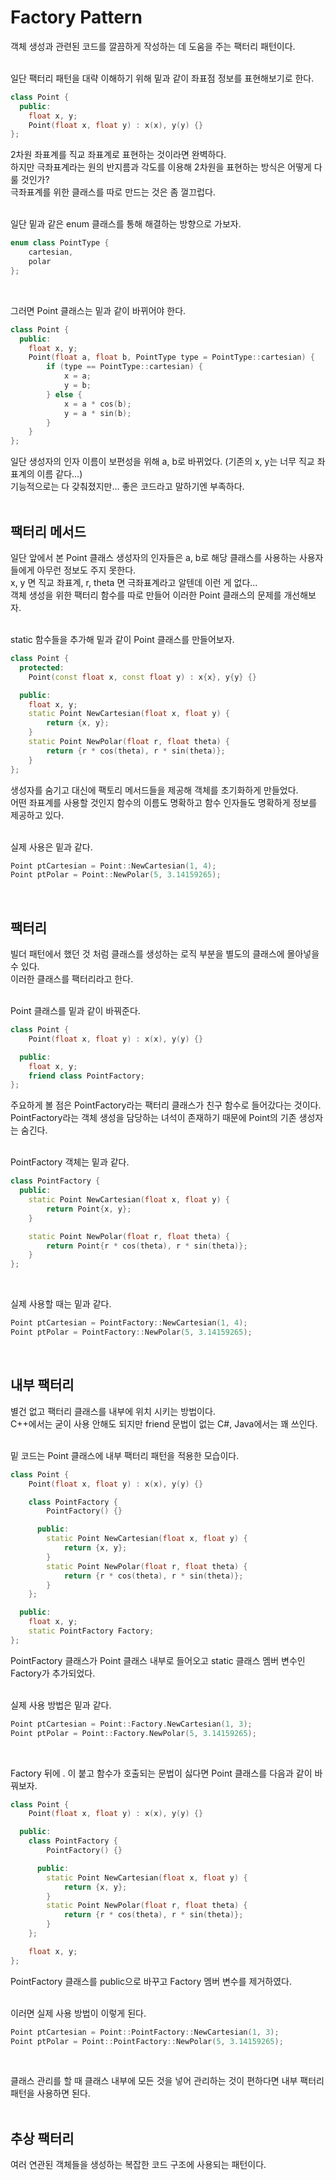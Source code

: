 # Factory Pattern  

객체 생성과 관련된 코드를 깔끔하게 작성하는 데 도움을 주는 팩터리 패턴이다.  
&nbsp;  

일단 팩터리 패턴을 대략 이해하기 위해 밑과 같이 좌표점 정보를 표현해보기로 한다.  
```c++
class Point {
  public:
    float x, y;
    Point(float x, float y) : x(x), y(y) {}
};
```
2차원 좌표계를 직교 좌표계로 표현하는 것이라면 완벽하다.  
하지만 극좌표계라는 원의 반지름과 각도를 이용해 2차원을 표현하는 방식은 어떻게 다룰 것인가?  
극좌표계를 위한 클래스를 따로 만드는 것은 좀 껄끄럽다.  
&nbsp;  

일단 밑과 같은 enum 클래스를 통해 해결하는 방향으로 가보자.  
```c++
enum class PointType {
    cartesian,
    polar
};
```
&nbsp;  

그러면 Point 클래스는 밑과 같이 바뀌어야 한다.  
```c++
class Point {
  public:
    float x, y;
    Point(float a, float b, PointType type = PointType::cartesian) {
        if (type == PointType::cartesian) {
            x = a;
            y = b;
        } else {
            x = a * cos(b);
            y = a * sin(b);
        }
    }
};
```
일단 생성자의 인자 이름이 보편성을 위해 a, b로 바뀌었다. (기존의 x, y는 너무 직교 좌표계의 이름 같다...)  
기능적으로는 다 갖춰졌지만... 좋은 코드라고 말하기엔 부족하다.  
&nbsp;  

## 팩터리 메서드  

일단 앞에서 본 Point 클래스 생성자의 인자들은 a, b로 해당 클래스를 사용하는 사용자들에게 아무런 정보도 주지 못한다.  
x, y 면 직교 좌표계, r, theta 면 극좌표계라고 알텐데 이런 게 없다...  
객체 생성을 위한 팩터리 함수를 따로 만들어 이러한 Point 클래스의 문제를 개선해보자.  
&nbsp;  

static 함수들을 추가해 밑과 같이 Point 클래스를 만들어보자.  
```c++
class Point {
  protected:
    Point(const float x, const float y) : x{x}, y{y} {}

  public:
    float x, y;
    static Point NewCartesian(float x, float y) {
        return {x, y};
    }
    static Point NewPolar(float r, float theta) {
        return {r * cos(theta), r * sin(theta)};
    }
};
```
생성자를 숨기고 대신에 팩토리 메서드들을 제공해 객체를 초기화하게 만들었다.  
어떤 좌표계를 사용할 것인지 함수의 이름도 명확하고 함수 인자들도 명확하게 정보를 제공하고 있다.  
&nbsp;  

실제 사용은 밑과 같다.  
```c++
Point ptCartesian = Point::NewCartesian(1, 4);
Point ptPolar = Point::NewPolar(5, 3.14159265);
```
&nbsp;  

## 팩터리  

빌더 패턴에서 했던 것 처럼 클래스를 생성하는 로직 부분을 별도의 클래스에 몰아넣을 수 있다.  
이러한 클래스를 팩터리라고 한다.  
&nbsp;  

Point 클래스를 밑과 같이 바꿔준다.  
```c++
class Point {
    Point(float x, float y) : x(x), y(y) {}

  public:
    float x, y;
    friend class PointFactory;
};
```
주요하게 볼 점은 PointFactory라는 팩터리 클래스가 친구 함수로 들어갔다는 것이다.  
PointFactory라는 객체 생성을 담당하는 녀석이 존재하기 때문에 Point의 기존 생성자는 숨긴다.  
&nbsp;  

PointFactory 객체는 밑과 같다.  
```c++
class PointFactory {
  public:
    static Point NewCartesian(float x, float y) {
        return Point{x, y};
    }

    static Point NewPolar(float r, float theta) {
        return Point{r * cos(theta), r * sin(theta)};
    }
};
```
&nbsp;  

실제 사용할 때는 밑과 같다.
```c++
Point ptCartesian = PointFactory::NewCartesian(1, 4);
Point ptPolar = PointFactory::NewPolar(5, 3.14159265);
```
&nbsp;  

## 내부 팩터리  

별건 없고 팩터리 클래스를 내부에 위치 시키는 방법이다.  
C++에서는 굳이 사용 안해도 되지만 friend 문법이 없는 C#, Java에서는 꽤 쓰인다.  
&nbsp;  

밑 코드는 Point 클래스에 내부 팩터리 패턴을 적용한 모습이다.  
```c++
class Point {
    Point(float x, float y) : x(x), y(y) {}

    class PointFactory {
        PointFactory() {}

      public:
        static Point NewCartesian(float x, float y) {
            return {x, y};
        }
        static Point NewPolar(float r, float theta) {
            return {r * cos(theta), r * sin(theta)};
        }
    };

  public:
    float x, y;
    static PointFactory Factory;
};
```
PointFactory 클래스가 Point 클래스 내부로 들어오고 static 클래스 멤버 변수인 Factory가 추가되었다.  
&nbsp;  

실제 사용 방법은 밑과 같다.  
```c++
Point ptCartesian = Point::Factory.NewCartesian(1, 3);
Point ptPolar = Point::Factory.NewPolar(5, 3.14159265);
```
&nbsp;  

Factory 뒤에 . 이 붙고 함수가 호출되는 문법이 싫다면 Point 클래스를 다음과 같이 바꿔보자.  
```c++
class Point {
    Point(float x, float y) : x(x), y(y) {}

  public:
    class PointFactory {
        PointFactory() {}

      public:
        static Point NewCartesian(float x, float y) {
            return {x, y};
        }
        static Point NewPolar(float r, float theta) {
            return {r * cos(theta), r * sin(theta)};
        }
    };

    float x, y;
};
```
PointFactory 클래스를 public으로 바꾸고 Factory 멤버 변수를 제거하였다.  
&nbsp;  

이러면 실제 사용 방법이 이렇게 된다.  
```c++
Point ptCartesian = Point::PointFactory::NewCartesian(1, 3);
Point ptPolar = Point::PointFactory::NewPolar(5, 3.14159265);
```
&nbsp;  

클래스 관리를 할 때 클래스 내부에 모든 것을 넣어 관리하는 것이 편하다면 내부 팩터리 패턴을 사용하면 된다.  
&nbsp;  

## 추상 팩터리  

여러 연관된 객체들을 생성하는 복잡한 코드 구조에 사용되는 패턴이다.  
